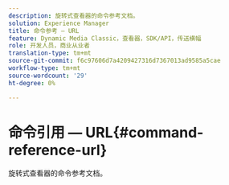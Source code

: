 ```yaml
---
description: 旋转式查看器的命令参考文档。
solution: Experience Manager
title: 命令参考 — URL
feature: Dynamic Media Classic，查看器，SDK/API，传送横幅
role: 开发人员，商业从业者
translation-type: tm+mt
source-git-commit: f6c97606d7a4209427316d7367013ad9585a5cae
workflow-type: tm+mt
source-wordcount: '29'
ht-degree: 0%

---
```



# 命令引用 — URL{#command-reference-url}

旋转式查看器的命令参考文档。

